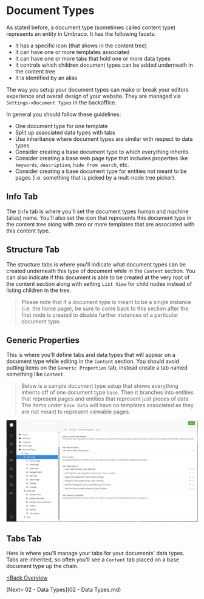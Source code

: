 # Document Types

As stated before, a document type (sometimes called content type) represents an entity in Umbraco.  It has the following facets:

* It has a specific icon (that shows in the content tree)
* It can have one or more templates associated
* It can have one or more tabs that hold one or more data types
* It controls which children document types can be added underneath in the content tree
* It is identified by an alias

The way you setup your document types can make or break your editors experience and overall design of your website.  They are managed via `Settings->Document Types` in the backoffice.

In general you should follow these guidelines:

* One document type for one template
* Split up associated data types with tabs
* Use inheritance where document types are similar with respect to data types
* Consider creating a base document type to which everything inherits
* Consider creating a base web page type that includes properties like `keywords`, `description`, `hide from search`, etc.
* Consider creating a base document type for entities not meant to be pages (i.e. something that is picked by a mult-node tree picker).

## Info Tab
The `Info` tab is where you'll set the document types human and machine (alias) name.  You'll also set the icon that represents this document type in the content tree along with zero or more templates that are associated with this content type.

## Structure Tab
The structure tabs is where you'll indicate what document types can be created underneath this type of document while in the `Content` section.  You can also indicate if this document is able to be created at the very root of the content section along with setting `List View` for child nodes instead of listing children in the tree.

> Please note that if a document type is meant to be a single instance (i.e. the home page), be sure to come back to this section after the first node is created to disable further instances of a particular document type.

## Generic Properties
This is where you'll define tabs and data types that will appear on a document type while editing in the `Content` section.  You should avoid putting items on the `Generic Properties` tab, instead create a tab named something like `Content`.  

>Below is a sample document type setup that shows everything inherits off of one document type `base`.  Then it branches into entities that represent pages and entities that represent just pieces of data.  The items under `Base Data` will have no templates associated as they are not meant to represent viewable pages.

![Doctypes](assets/doctypes2.png)

## Tabs Tab
Here is where you'll manage your tabs for your documents' data types.  Tabs are inherited, so often you'll see a `Content` tab placed on a base document type up the chain.

[<Back Overview](README.md)

[Next> 02 - Data Types](02 - Data Types.md)